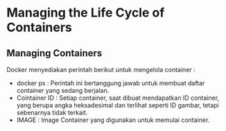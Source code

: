 # Managing the Life Cycle of Containers

## Managing Containers
Docker menyediakan perintah berikut untuk mengelola container :
- docker ps : Perintah ini bertanggung jawab untuk membuat daftar container yang sedang berjalan.
- Cointainer ID : Setiap container, saat dibuat mendapatkan ID container, yang berupa angka heksadesimal dan terlihat seperti ID gambar, tetapi sebenarnya tidak terkait.
- IMAGE : Image Container yang digunakan untuk memulai container.
